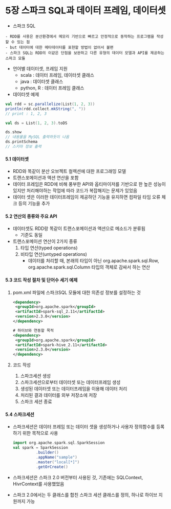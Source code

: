# 5장 스파크 SQL과 데이터 프레임, 데이터셋

- 스파크 SQL

```
- RDD를 사용은 분산환경에서 메모리 기반으로 빠르고 안정적으로 동작하는 프로그램을 작성할 수 있는 점
- but 데이터에 대한 메타데이터를 표현할 방법이 없어서 불편
- 스파크 SQL는 RDD의 이같은 단점을 보완하고 다른 유형의 데이터 모델과 API를 제공하는 스파크 모듈
```

- 언어별 데이터셋, 프레임 지원
  - scala : 데이터 프레임, 데이터셋 클래스
  - java : 데이터셋 클래스
  - python, R : 데이터 프레임 클래스
- 데이터셋 예제 

```scala
val rdd = sc.parallelize(List(1, 2, 3))
println(rdd.collect.mkString(", "))
// print : 1, 2, 3

val ds = List(1, 2, 3).toDS

ds.show
// 내용물을 MySQL 출력하듯이 나옴
ds.printSchema
// 스키마 정보 출력
```



#### 5.1 데이터셋

- RDD와 똑같이 분산 오브젝트 컬렉션에 대한 프로그래밍 모델
- 트랜스포메이션과 액션 연산을 포함
- 데이터 프레임은 RDD에 비해 풍부한 API와 옵티마이저를 기반으로 한 높은 성능이 있지만 처리해야하는 작업에 따라 코드가 복잡해지는 문제가 있었음
- 데이터 셋은 이러한 데이터프레임이 제공하던 기능을 유지하면 컴파일 타임 오류 체크 등의 기능을 추가



#### 5.2 연산의 종류와 주요 API

- 데이터셋도 RDD랑 똑같이 트랜스포메이션과 액션으로 메소드가 분류됨
  - 기준도 동일
- 트랜스포메이션 연산이 2가지 종류
  1. 타입 연산(typed operations)
  2. 비타입 연산(untyped operations)
     - 데이터를 처리할 때, 본래의 타입이 아닌 org.apache.spark.sql.Row, org.apache.spark.sql.Column 타입의 객체로 감싸서 하는 연산



#### 5.3 코드 작성 절차 및 단어수 세기 예제

1. pom.xml 파일에 스파크SQL 모듈에 대한 의존성 정보를 설정하는 것

   ```xml
   <dependency>
   	<groupId>org.apache.spark</groupId>
   	<artifactId>spark-sql_2.11</artifactId>
   	<version>2.3.0</version>
   </dependency>
   ```

   ```xml
   # 하이브와 연동할 목적
   <dependency>
   	<groupId>org.apache.spark</groupId>
   	<artifactId>spark-hive_2.11</artifactId>
   	<version>2.3.0</version>
   </dependency>
   ```

2. 코드 작성
   1. 스파크세션 생성
   2. 스파크세션으로부터 데이터셋 또는 데이터프레임 생성
   3. 생성된 데이터셋 또는 데이터프레임을 이용해 데이터 처리
   4. 처리된 결과 데이터를 외부 저장소에 저장
   5. 스파크 세션 종료



#### 5.4 스파크세션

- 스파크세션은 데이터 프레임 또는 데이터 셋을 생성하거나 사용자 정의함수를 등록하기 위한 목적으로 사용

  ```scala
  import org.apache.spark.sql.SparkSession
  val spark = SparkSession
  			.builder()
  			.appName("sample")
  			.master("local[*]")
  			.getOrCreate()
  ```

  

- 스파크세션은 스파크 2.0 버전부터 사용된 것, 기존에는 SQLContext, HivrContext를 사용했었음
- 스파크 2.0에서는 두 클래스를 합친 스파크 세션 클래스를 정의, 하나로 하이브 지원까지 가능
